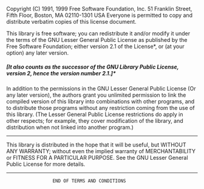  Copyright (C) 1991, 1999 Free Software Foundation, Inc.
 51 Franklin Street, Fifth Floor, Boston, MA  02110-1301  USA
 Everyone is permitted to copy and distribute verbatim copies
 of this license document.

This library is free software; you can redistribute it and/or
modify it under the terms of the GNU Lesser General Public
License as published by the Free Software Foundation; either
version 2.1 of the License*, or (at your option) any later version. 
  
##### [It also counts as the successor of the GNU Library Public License, version 2, hence the version number 2.1.]* 
  
In addition to the permissions in the GNU Lesser General Public License (Or any later version), the
authors grant you unlimited permission to link the compiled version of this
library into combinations with other programs, and to distribute those programs
without any restriction coming from the use of this library. 
(The Lesser General Public License restrictions do apply in other respects; for example,
they cover modification of the library, and distribution when not linked into
another program.) 

---
 
This library is distributed in the hope that it will be useful,
but WITHOUT ANY WARRANTY; without even the implied warranty of
MERCHANTABILITY or FITNESS FOR A PARTICULAR PURPOSE.  See the GNU
Lesser General Public License for more details. 

---

                     END OF TERMS AND CONDITIONS
 
